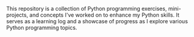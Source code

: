 This repository is a collection of Python programming exercises, mini-projects, and concepts I've worked on to enhance my Python skills. It serves as a learning log and a showcase of progress as I explore various Python programming topics.

